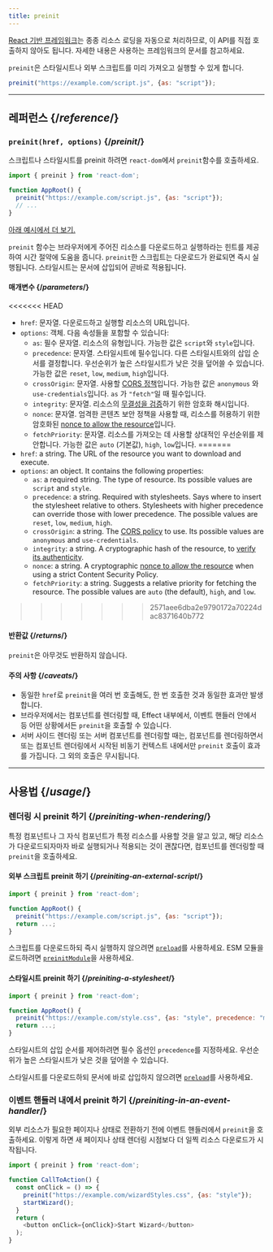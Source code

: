 ```yaml
---
title: preinit
---
```


<Note>

[React 기반 프레임워크](/learn/start-a-new-react-project)는 종종 리소스 로딩을 자동으로 처리하므로, 이 API를 직접 호출하지 않아도 됩니다. 자세한 내용은 사용하는 프레임워크의 문서를 참고하세요.

</Note>

<Intro>

`preinit`은 스타일시트나 외부 스크립트를 미리 가져오고 실행할 수 있게 합니다.

```js
preinit("https://example.com/script.js", {as: "script"});
```

</Intro>

<InlineToc />

---

## 레퍼런스 {/*reference*/}

### `preinit(href, options)` {/*preinit*/}

스크립트나 스타일시트를 preinit 하려면 `react-dom`에서 `preinit`함수를 호출하세요.

```js
import { preinit } from 'react-dom';

function AppRoot() {
  preinit("https://example.com/script.js", {as: "script"});
  // ...
}

```

[아래 예시에서 더 보기.](#usage)

`preinit` 함수는 브라우저에게 주어진 리소스를 다운로드하고 실행하라는 힌트를 제공하여 시간 절약에 도움을 줍니다. `preinit`한 스크립트는 다운로드가 완료되면 즉시 실행됩니다. 스타일시트는 문서에 삽입되어 곧바로 적용됩니다.

#### 매개변수 {/*parameters*/}

<<<<<<< HEAD
* `href`: 문자열. 다운로드하고 실행할 리소스의 URL입니다.
* `options`: 객체. 다음 속성들을 포함할 수 있습니다:
  *  `as`: 필수 문자열. 리소스의 유형입니다. 가능한 값은 `script`와 `style`입니다.
  * `precedence`: 문자열. 스타일시트에 필수입니다. 다른 스타일시트와의 삽입 순서를 결정합니다. 우선순위가 높은 스타일시트가 낮은 것을 덮어쓸 수 있습니다. 가능한 값은 `reset`, `low`, `medium`, `high`입니다.
  *  `crossOrigin`: 문자열. 사용할 [CORS 정책](https://developer.mozilla.org/en-US/docs/Web/HTML/Attributes/crossorigin)입니다. 가능한 값은 `anonymous` 와 `use-credentials`입니다. `as` 가 `"fetch"`일 때 필수입니다.
  *  `integrity`: 문자열. 리소스의 [무결성을 검증](https://developer.mozilla.org/en-US/docs/Web/Security/Subresource_Integrity)하기 위한 암호화 해시입니다.
  *  `nonce`: 문자열. 엄격한 콘텐츠 보안 정책을 사용할 때, 리소스를 허용하기 위한 암호화된 [nonce to allow the resource](https://developer.mozilla.org/en-US/docs/Web/HTML/Global_attributes/nonce)입니다.
  *  `fetchPriority`: 문자열. 리소스를 가져오는 데 사용할 상대적인 우선순위를 제안합니다. 가능한 값은 `auto` (기본값), `high`, `low`입니다.
=======
* `href`: a string. The URL of the resource you want to download and execute.
* `options`: an object. It contains the following properties:
  *  `as`: a required string. The type of resource. Its possible values are `script` and `style`.
  * `precedence`: a string. Required with stylesheets. Says where to insert the stylesheet relative to others. Stylesheets with higher precedence can override those with lower precedence. The possible values are `reset`, `low`, `medium`, `high`. 
  *  `crossOrigin`: a string. The [CORS policy](https://developer.mozilla.org/en-US/docs/Web/HTML/Attributes/crossorigin) to use. Its possible values are `anonymous` and `use-credentials`.
  *  `integrity`: a string. A cryptographic hash of the resource, to [verify its authenticity](https://developer.mozilla.org/en-US/docs/Web/Security/Subresource_Integrity).
  *  `nonce`: a string. A cryptographic [nonce to allow the resource](https://developer.mozilla.org/en-US/docs/Web/HTML/Global_attributes/nonce) when using a strict Content Security Policy. 
  *  `fetchPriority`: a string. Suggests a relative priority for fetching the resource. The possible values are `auto` (the default), `high`, and `low`.
>>>>>>> 2571aee6dba2e9790172a70224dac8371640b772

#### 반환값 {/*returns*/}

`preinit`은 아무것도 반환하지 않습니다.

#### 주의 사항 {/*caveats*/}

* 동일한 `href`로 `preinit`을 여러 번 호출해도, 한 번 호출한 것과 동일한 효과만 발생합니다.
* 브라우저에서는 컴포넌트를 렌더링할 때, Effect 내부에서, 이벤트 핸들러 안에서 등 어떤 상황에서든 `preinit`을 호출할 수 있습니다.
* 서버 사이드 렌더링 또는 서버 컴포넌트를 렌더링할 때는, 컴포넌트를 렌더링하면서 또는 컴포넌트 렌더링에서 시작된 비동기 컨텍스트 내에서만 `preinit` 호출이 효과를 가집니다. 그 외의 호출은 무시됩니다.



---

## 사용법 {/*usage*/}

### 렌더링 시 preinit 하기 {/*preiniting-when-rendering*/}

특정 컴포넌트나 그 자식 컴포넌트가 특정 리소스를 사용할 것을 알고 있고, 해당 리소스가 다운로드되자마자 바로 실행되거나 적용되는 것이 괜찮다면, 컴포넌트를 렌더링할 때 `preinit`을 호출하세요.

<Recipes titleText="preinit 사용 예시">

#### 외부 스크립트 preinit 하기 {/*preiniting-an-external-script*/}

```js
import { preinit } from 'react-dom';

function AppRoot() {
  preinit("https://example.com/script.js", {as: "script"});
  return ...;
}
```

스크립트를 다운로드하되 즉시 실행하지 않으려면 [`preload`](/reference/react-dom/preload)를 사용하세요. ESM 모듈을 로드하려면 [`preinitModule`](/reference/react-dom/preinitModule)을 사용하세요.

<Solution />

#### 스타일시트 preinit 하기 {/*preiniting-a-stylesheet*/}

```js
import { preinit } from 'react-dom';

function AppRoot() {
  preinit("https://example.com/style.css", {as: "style", precedence: "medium"});
  return ...;
}
```

스타일시트의 삽입 순서를 제어하려면 필수 옵션인 `precedence`를 지정하세요. 우선순위가 높은 스타일시트가 낮은 것을 덮어쓸 수 있습니다.

스타일시트를 다운로드하되 문서에 바로 삽입하지 않으려면 [`preload`](/reference/react-dom/preload)를 사용하세요.

<Solution />

</Recipes>

### 이벤트 핸들러 내에서 preinit 하기 {/*preiniting-in-an-event-handler*/}

외부 리소스가 필요한 페이지나 상태로 전환하기 전에 이벤트 핸들러에서 `preinit`을 호출하세요. 이렇게 하면 새 페이지나 상태 렌더링 시점보다 더 일찍 리소스 다운로드가 시작됩니다.

```js
import { preinit } from 'react-dom';

function CallToAction() {
  const onClick = () => {
    preinit("https://example.com/wizardStyles.css", {as: "style"});
    startWizard();
  }
  return (
    <button onClick={onClick}>Start Wizard</button>
  );
}
```
